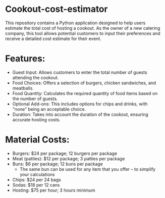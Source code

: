 # Cookout-cost-estimator
This repository contains a Python application designed to help users estimate the total cost of hosting a cookout. As the owner of a new catering company, this tool allows potential customers to input their preferences and receive a detailed cost estimate for their event.

# Features:
- Guest Input: Allows customers to enter the total number of guests attending the cookout.
- Food Choices: Offers a selection of burgers, chicken sandwiches, and meatballs.
- Food Quantity: Calculates the required quantity of food items based on the number of guests.
- Optional Add-ons: This includes options for chips and drinks, with "none" being an acceptable choice.
- Duration: Takes into account the duration of the cookout, ensuring accurate hosting costs.

# Material Costs:
- Burgers: $24 per package; 12 burgers per package
- Meat (patties): $12 per package; 3 patties per package
- Buns: $6 per package; 12 buns per package
   - The same bun can be used for any item that you offer – to simplify your calculations
- Chips: $24 per 24 bags
- Sodas: $18 per 12 cans
- Hosting: $75 per hour; 3 hours minimum



